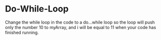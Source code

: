 # Do-While-Loop
Change the while loop in the code to a do...while loop so the loop will push only the number 10 to myArray, and i will be equal to 11 when your code has finished running.
